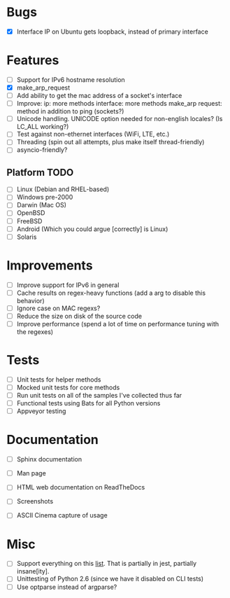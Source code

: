 
# Bugs
* [X] Interface IP on Ubuntu gets loopback, instead of primary interface

# Features
* [ ] Support for IPv6 hostname resolution
* [X] make_arp_request
* [ ] Add ability to get the mac address of a socket's interface
* [ ] Improve:
    ip: more methods
    interface: more methods
    make_arp request: method in addition to ping (sockets?)
* [ ] Unicode handling. UNICODE option needed for non-english locales? (Is LC_ALL working?)
* [ ] Test against non-ethernet interfaces (WiFi, LTE, etc.)
* [ ] Threading (spin out all attempts, plus make itself thread-friendly)
* [ ] asyncio-friendly?

## Platform TODO
* [ ] Linux (Debian and RHEL-based)
* [ ] Windows pre-2000
* [ ] Darwin (Mac OS)
* [ ] OpenBSD
* [ ] FreeBSD
* [ ] Android (Which you could argue [correctly] is Linux)
* [ ] Solaris

# Improvements
* [ ] Improve support for IPv6 in general
* [ ] Cache results on regex-heavy functions (add a arg to disable this behavior)
* [ ] Ignore case on MAC regexs?
* [ ] Reduce the size on disk of the source code
* [ ] Improve performance (spend a lot of time on performance tuning with the regexes)

# Tests
* [ ] Unit tests for helper methods
* [ ] Mocked unit tests for core methods
* [ ] Run unit tests on all of the samples I've collected thus far
* [ ] Functional tests using Bats for all Python versions
* [ ] Appveyor testing

# Documentation
* [ ] Sphinx documentation
* [ ] Man page
* [ ] HTML web documentation on ReadTheDocs
* [ ] Screenshots
* [ ] ASCII Cinema capture of usage


# Misc
* [ ] Support everything on this [list](https://www.python.org/dev/peps/pep-0011/#no-longer-supported-platforms).
That is partially in jest, partially insane[ity].
* [ ] Unittesting of Python 2.6 (since we have it disabled on CLI tests)
* [ ] Use optparse instead of argparse?
